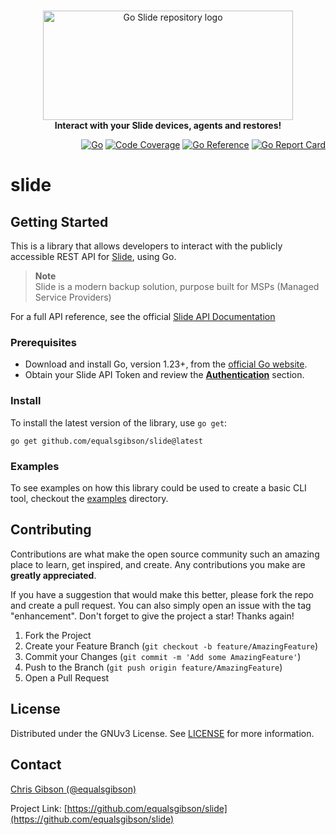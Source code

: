 <!-- markdownlint-configure-file { "MD004": { "style": "consistent" } } -->
<!-- markdownlint-disable MD033 -->

#

<p align="center">
  <picture>
    <source media="(prefers-color-scheme: dark)" srcset="https://equalsgibson.github.io/slide/assets/goslide-dark.png">
    <source media="(prefers-color-scheme: light)" srcset="https://equalsgibson.github.io/slide/assets/goslide-light.png">
    <img src="https://equalsgibson.github.io/slide/assets/goslide-light.png" width="400" height="175" alt="Go Slide repository logo">
  </picture>
  <br>
  <strong>Interact with your Slide devices, agents and restores!</strong>
</p>

<!-- markdownlint-enable MD033 -->

<div align="right">

[![Go][golang]][golang-url]
[![Code Coverage][coverage]][coverage-url]
[![Go Reference][goref]][goref-url]
[![Go Report Card][goreport]][goreport-url]

</div>

# slide

## Getting Started

This is a library that allows developers to interact with the publicly accessible REST API for [Slide](https://slide.tech), using Go. 

> **Note**  
> Slide is a modern backup solution, purpose built for MSPs (Managed Service Providers)

For a full API reference, see the official [Slide API Documentation](https://docs.slide.tech/)

### Prerequisites

  - Download and install Go, version 1.23+, from the [official Go website](https://go.dev/doc/install).
  - Obtain your Slide API Token and review the **[Authentication](https://docs.slide.tech/api/#description/authentication)** section.

### Install

To install the latest version of the library, use `go get`:
```shell
go get github.com/equalsgibson/slide@latest
```

### Examples

To see examples on how this library could be used to create a basic CLI tool, checkout the [examples](/examples/) directory. 

<!-- CONTRIBUTING -->

## Contributing

Contributions are what make the open source community such an amazing place to learn, get inspired, and create. Any contributions you make are **greatly appreciated**.

If you have a suggestion that would make this better, please fork the repo and create a pull request. You can also simply open an issue with the tag "enhancement".
Don't forget to give the project a star! Thanks again!

1. Fork the Project
2. Create your Feature Branch (`git checkout -b feature/AmazingFeature`)
3. Commit your Changes (`git commit -m 'Add some AmazingFeature'`)
4. Push to the Branch (`git push origin feature/AmazingFeature`)
5. Open a Pull Request

<!-- LICENSE -->

## License

Distributed under the GNUv3 License. See [LICENSE](/LICENSE) for more information.

<!-- CONTACT -->

## Contact

[Chris Gibson (@equalsgibson)](https://github.com/equalsgibson)

Project Link: [https://github.com/equalsgibson/slide](https://github.com/equalsgibson/slide)



<!-- MARKDOWN LINKS & IMAGES -->
<!-- https://www.markdownguide.org/basic-syntax/#reference-style-links -->

[golang]: https://img.shields.io/badge/v1.23-000?logo=go&logoColor=fff&labelColor=444&color=%2300ADD8
[golang-url]: https://go.dev/
[coverage]: https://img.shields.io/badge/dynamic/json?url=https%3A%2F%2Fequalsgibson.github.io%2Fslide%2Fcoverage.json&query=%24.total&label=Coverage
[coverage-url]: https://equalsgibson.github.io/slide/coverage.html
[goaction]: https://github.com/equalsgibson/slide/actions/workflows/go.yml/badge.svg?branch=main
[goaction-url]: https://github.com/equalsgibson/slide/actions/workflows/go.yml
[goref]: https://pkg.go.dev/badge/github.com/equalsgibson/slide.svg
[goref-url]: https://pkg.go.dev/github.com/equalsgibson/slide
[goreport]: https://goreportcard.com/badge/github.com/equalsgibson/slide
[goreport-url]: https://goreportcard.com/report/github.com/equalsgibson/slide
